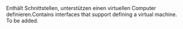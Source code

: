 <Namespace Name="Microsoft.Azure.Management.Compute.Fluent.VirtualMachine.Definition">
  <Docs>
    <summary><span data-ttu-id="5b0bf-101">Enthält Schnittstellen, unterstützen einen virtuellen Computer definieren.</span><span class="sxs-lookup"><span data-stu-id="5b0bf-101">Contains interfaces that support defining a virtual machine.</span></span></summary> 
    <remarks>To be added.</remarks>
  </Docs>
</Namespace>

